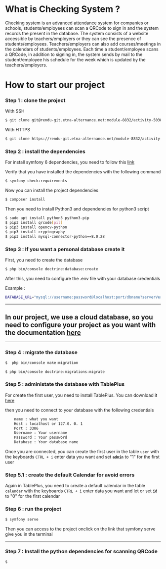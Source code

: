 # What is Checking System ?

Checking system is an advanced attendance system for companies or schools, students/employees can scan a QRCode to sign in and the system records the present in the database. The system consists of a website accessible by teachers/employers or they can see the presence of students/employees.
Teachers/employers can also add courses/meetings in the calendars of students/employees.
Each time a student/employee scans a QRCode, in addition to signing in, the system sends by mail to the student/employee his schedule for the week which is updated by the teachers/employers.

# How to start our project

### Step 1 : clone the project

With SSH
```bash 
$ git clone git@rendu-git.etna-alternance.net:module-8832/activity-50388/group-996100.git
```

With HTTPS
```bash
$ git clone https://rendu-git.etna-alternance.net/module-8832/activity-50388/group-996100.git
```

### Step 2 : install the dependencies

For install symfony 6 dependencies, you need to follow this [link](https://aymeric-cucherousset.fr/installer-symfony-6-sur-debian-11/)

Verify that you have installed the dependencies with the following command

```bash 
$ symfony check:requirements 
```

Now you can install the project dependencies

```bash
$ composer install
```

Then you need to install Python3 and dependencies for python3 script

```bash
$ sudo apt install python3 python3-pip
$ pip3 install qrcode[pil]
$ pip3 install opencv-python
$ pip3 install cryptography
$ pip3 install mysql-connector-python==8.0.28
```

### Step 3 : If you want a personal database create it
First, you need to create the database

```bash
$ php bin/console doctrine:database:create
```

After this, you need to configure the .env file with your database credentials

Example :

```bash
DATABASE_URL="mysql://username:password@localhost:port/dbname?serverVersion=mariadb-10.5.15"
```
---

## In our project, we use a cloud database, so you need to configure your project as you want with the documentation [here](https://symfony.com/doc/current/doctrine.html)

---
### Step 4 : migrate the database

```bash
$  php bin/console make:migration
```

```bash
$ php bin/console doctrine:migrations:migrate
```


### Step 5 : administate the database with TablePlus

For create the first user, you need to install TablePlus. You can download it [here](https://tableplus.com/download)

then you need to connect to your database with the following credentials
    
```bash 
    name : what you want
    Host : localhost or 127.0. 0. 1
    Port : 3306
    Username : Your username
    Password : Your password
    Database : Your database name
```
Once you are connected, you can create the first user in the table `user` with the keyboards `CTRL + i` enter data you want and set **`admin`** to "1" for the first user

### Step 5.1 : create the default Calendar for avoid errors

Again in TablePlus, you need to create a default calendar in the table `calendar` with the keyboards `CTRL + i` enter data you want and let or set **`id`** to "0" for the first calendar

### Step 6 : run the project

```bash
$ symfony serve
```
Then you can access to the project onclick on the link that symfony serve give you in the terminal

---

### Step 7 : Install the python dependencies for scanning QRCode

```bash
$ 
```